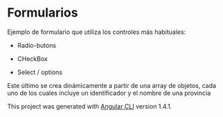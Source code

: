 # Formularios

Ejemplo de formulario que utiliza los controles más habituales:

- Radio-butons

- CHeckBox

- Select / options

Este último se crea dinámicamente a partir de una array de objetos, cada uno de los cuales incluye un identificador y el nombre de una provincia

This project was generated with [Angular CLI](https://github.com/angular/angular-cli) version 1.4.1.

